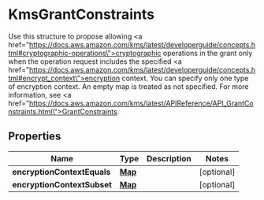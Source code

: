 

# KmsGrantConstraints

Use this structure to propose allowing <a href=\"https://docs.aws.amazon.com/kms/latest/developerguide/concepts.html#cryptographic-operations\">cryptographic operations</a> in the grant only when the operation request includes the specified <a href=\"https://docs.aws.amazon.com/kms/latest/developerguide/concepts.html#encrypt_context\">encryption context</a>. You can specify only one type of encryption context. An empty map is treated as not specified. For more information, see <a href=\"https://docs.aws.amazon.com/kms/latest/APIReference/API_GrantConstraints.html\">GrantConstraints</a>.

## Properties

| Name | Type | Description | Notes |
|------------ | ------------- | ------------- | -------------|
|**encryptionContextEquals** | [**Map**](Map.md) |  |  [optional] |
|**encryptionContextSubset** | [**Map**](Map.md) |  |  [optional] |



